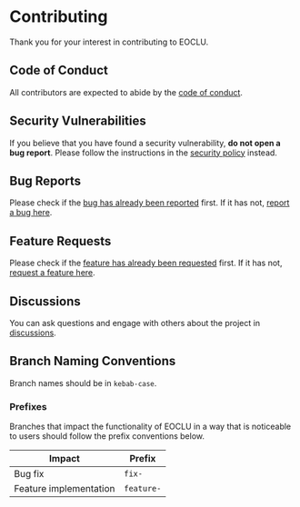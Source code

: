# Contributing

Thank you for your interest in contributing to EOCLU.

## Code of Conduct

All contributors are expected to abide by the
[code of conduct](CODE_OF_CONDUCT.md).

## Security Vulnerabilities

If you believe that you have found a security vulnerability,
**do not open a bug report**. Please follow the instructions in the
[security policy](SECURITY.md) instead.

## Bug Reports

Please check if the
[bug has already been reported](https://github.com/LibertyNJ/eoclu/issues?q=is%3Aopen+is%3Aissue+label%3Abug)
first. If it has not,
[report a bug here](https://github.com/LibertyNJ/eoclu/issues/new?template=BUG_REPORT.yml).

## Feature Requests

Please check if the
[feature has already been requested](https://github.com/LibertyNJ/eoclu/issues?q=is%3Aopen+is%3Aissue+label%3Aenhancement)
first. If it has not,
[request a feature here](https://github.com/LibertyNJ/eoclu/issues/new?template=FEATURE_REQUEST.yml).

## Discussions

You can ask questions and engage with others about the project in
[discussions](https://github.com/LibertyNJ/eoclu/discussions).

## Branch Naming Conventions

Branch names should be in `kebab-case`.

### Prefixes

Branches that impact the functionality of EOCLU in a way that is noticeable to
users should follow the prefix conventions below.

| Impact                 | Prefix     |
| ---------------------- | ---------- |
| Bug fix                | `fix-`     |
| Feature implementation | `feature-` |
